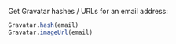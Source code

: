 Get Gravatar hashes / URLs for an email address:
```js
Gravatar.hash(email)
Gravatar.imageUrl(email)
```